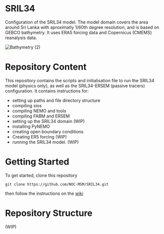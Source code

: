 # SRIL34
Configuration of the SRIL34 model. The model domain covers the area around Sri Lanka with aproximatly 1/60th degree resolution, and is based on GEBCO bathymetry. It uses ERA5 forcing data and Copernicus (CMEMS) reanalysis data.

![Bathymetry (2)](https://user-images.githubusercontent.com/43344192/174807810-a73619a2-6298-438f-ac64-65f1306a1d9e.png)

# Repository Content

This repository contains the scripts and initialisation file to run the SRIL34 model (physics only), as well as the SRIL34-ERSEM (passive tracers) configuration. It contains instructions for: 
- setting up paths and file directory structure
- compiling xios
- compiling NEMO and tools
- compiling FABM and ERSEM 
- setting up the SRIL34 domain (WIP)
- installing PyNEMO  
- creating open boundary conditions 
- Creating ER5 forcing (WIP)
- running the SRIL34 model. (WIP)

# Getting Started

To get started, clone this repository

```
git clone https://github.com/NOC-MSM/SRIL34.git
```

then follow the instructions on the [wiki](https://github.com/NOC-MSM/SRIL34/wiki)

# Repository Structure
(WIP) 

